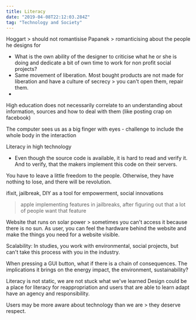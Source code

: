 ```yaml
---
title: Literacy
date: "2019-04-08T22:12:03.284Z"
tag: "Technology and Society"
---
```

Hoggart \> should not romantisise
Papanek \> romanticising about the people he designs for
- What is the own ability of the designer to criticise what he or she is doing and dedicate a bit of own time to work for non profit social projects?
- Same movement of liberation. Most bought products are not made for liberation and have a culture of secrecy \> you can't open them, repair them.
-

High education does not necessarily correlate to an understanding about information, sources and how to deal with them (like posting crap on facebook)

The computer sees us as a big finger with eyes - challenge to include the whole body in the interaction

Literacy in high technology
- Even though the source code is available, it is hard to read and verify it. And to verify, that the makers implement this code on their servers.

You have to leave a little freedom to the people. Otherwise, they have nothing to lose, and there will be revolution.


ifixit, jailbreak, DIY as a tool for empowerment, social innovations
> apple implementing features in jailbreaks, after figuring out that a lot of people want that feature

Website that runs on solar power \> sometimes you can't access it because there is no sun. As user, you can feel the hardware behind the website and make the things you need for a website visible.

Scalability: In studies, you work with environmental, social projects, but can't take this process with you in the industry.

When pressing a GUI button, what if there is a chain of consequences. The implications it brings on the energy impact, the environment, sustainability?

Literacy is not static, we are not stuck what we've learned
Design could be a place for literacy for reappropriation and users that are able to learn adapt have an agency and responsibility.

Users may be more aware about technology than we are \> they deserve respect.
